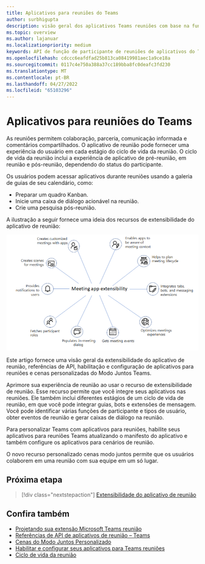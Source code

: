 ```yaml
---
title: Aplicativos para reuniões do Teams
author: surbhigupta
description: visão geral dos aplicativos Teams reuniões com base na função de usuário e participante
ms.topic: overview
ms.author: lajanuar
ms.localizationpriority: medium
keywords: API de função de participante de reuniões de aplicativos do Teams
ms.openlocfilehash: cdccc6eafdfad25b813ca08419981aec1a9ce18a
ms.sourcegitcommit: 0117c4e750a388a37cc189bba8fc0deafc3fd230
ms.translationtype: MT
ms.contentlocale: pt-BR
ms.lasthandoff: 04/27/2022
ms.locfileid: "65103296"
---
```

# <a name="apps-for-teams-meetings"></a>Aplicativos para reuniões do Teams

As reuniões permitem colaboração, parceria, comunicação informada e comentários compartilhados. O aplicativo de reunião pode fornecer uma experiência do usuário em cada estágio do ciclo de vida da reunião. O ciclo de vida da reunião inclui a experiência de aplicativo de pré-reunião, em reunião e pós-reunião, dependendo do status do participante.

Os usuários podem acessar aplicativos durante reuniões usando a galeria de guias de seu calendário, como:

* Preparar um quadro Kanban.
* Inicie uma caixa de diálogo acionável na reunião.
* Crie uma pesquisa pós-reunião.

A ilustração a seguir fornece uma ideia dos recursos de extensibilidade do aplicativo de reunião:

![Extensibilidade do aplicativo de reunião](../assets/images/apps-in-meetings/meetingappextensibility.png)

Este artigo fornece uma visão geral da extensibilidade do aplicativo de reunião, referências de API, habilitação e configuração de aplicativos para reuniões e cenas personalizadas do Modo Juntos Teams.

Aprimore sua experiência de reunião ao usar o recurso de extensibilidade de reunião. Esse recurso permite que você integre seus aplicativos nas reuniões. Ele também inclui diferentes estágios de um ciclo de vida de reunião, em que você pode integrar guias, bots e extensões de mensagem. Você pode identificar várias funções de participante e tipos de usuário, obter eventos de reunião e gerar caixas de diálogo na reunião.

Para personalizar Teams com aplicativos para reuniões, habilite seus aplicativos para reuniões Teams atualizando o manifesto do aplicativo e também configure os aplicativos para cenários de reunião.

O novo recurso personalizado cenas modo juntos permite que os usuários colaborem em uma reunião com sua equipe em um só lugar.

## <a name="next-step"></a>Próxima etapa

> [!div class="nextstepaction"]
> [Extensibilidade do aplicativo de reunião](meeting-app-extensibility.md)

## <a name="see-also"></a>Confira também

* [Projetando sua extensão Microsoft Teams reunião](~/apps-in-teams-meetings/design/designing-apps-in-meetings.md)
* [Referências de API de aplicativos de reunião – Teams](~/apps-in-teams-meetings/api-references.md)
* [Cenas do Modo Juntos Personalizado](~/apps-in-teams-meetings/teams-together-mode.md)
* [Habilitar e configurar seus aplicativos para Teams reuniões](~/apps-in-teams-meetings/enable-and-configure-your-app-for-teams-meetings.md)
* [Ciclo de vida da reunião](meeting-app-extensibility.md#meeting-lifecycle)
